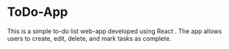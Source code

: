 # ToDo-App

This is a simple to-do list web-app developed using React . The app allows users to create, edit, delete, and mark tasks as complete. 
